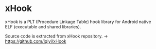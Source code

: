 # xHook

xHook is a PLT (Procedure Linkage Table) hook library for Android native ELF (executable and shared libraries).

Source code is extracted from xHook repository. -> https://github.com/iqiyi/xHook